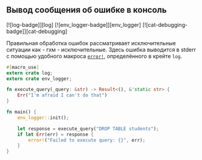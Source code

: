## Вывод сообщения об ошибке в консоль

[![log-badge]][log] [![env_logger-badge]][env_logger] [![cat-debugging-badge]][cat-debugging]

Правильная обработка ошибок рассматривает исключительные ситуации как - гхм - исключительные. Здесь ошибка выводится в stderr с помощью удобного макроса [`error!`](https://docs.rs/log/*/log/macro.error.html), определённого в крейте `log`.

```rust
#[macro_use]
extern crate log;
extern crate env_logger;

fn execute_query(_query: &str) -> Result<(), &'static str> {
    Err("I'm afraid I can't do that")
}

fn main() {
    env_logger::init();

    let response = execute_query("DROP TABLE students");
    if let Err(err) = response {
        error!("Failed to execute query: {}", err);
    }
}
```


